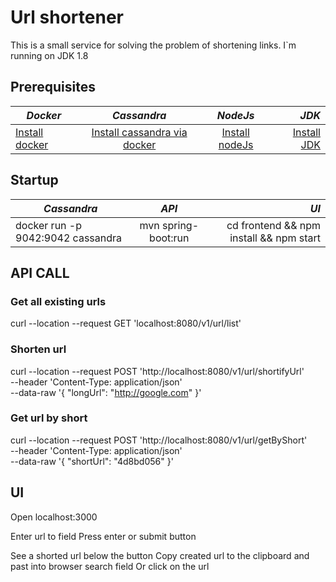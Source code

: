# Url shortener
This is a small service for solving the problem of shortening links. I`m running on JDK 1.8


## Prerequisites

| *Docker*                                              |                            *Cassandra*                             |                     *NodeJs*                      |                                                              *JDK* |
|-------------------------------------------------------|:------------------------------------------------------------------:|:-------------------------------------------------:|-------------------------------------------------------------------:|
| [Install docker](https://docs.docker.com/get-docker/) | [Install cassandra via docker](https://hub.docker.com/_/cassandra) | [Install nodeJs](https://nodejs.org/en/download/) | [Install JDK](https://www.oracle.com/java/technologies/downloads/) |


## Startup 
| *Cassandra*                       |        *API*        |                                    *UI* |
|-----------------------------------|:-------------------:|----------------------------------------:|
| docker run -p 9042:9042 cassandra | mvn spring-boot:run | cd frontend && npm install && npm start |


## API CALL
### Get all existing urls
curl --location --request GET 'localhost:8080/v1/url/list'

###  Shorten url
curl --location --request POST 'http://localhost:8080/v1/url/shortifyUrl' \
--header 'Content-Type: application/json' \
--data-raw '{
"longUrl": "http://google.com"
}'

### Get url by short
curl --location --request POST 'http://localhost:8080/v1/url/getByShort' \
--header 'Content-Type: application/json' \
--data-raw '{
"shortUrl": "4d8bd056"
}' 


## UI
Open localhost:3000

Enter url to field
Press enter or submit button

See a shorted url below the button
Copy created url to the clipboard and past into browser search field
Or click on the url

